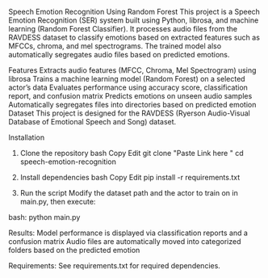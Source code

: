 Speech Emotion Recognition Using Random Forest
This project is a Speech Emotion Recognition (SER) system built using Python, librosa, and machine learning (Random Forest Classifier). It processes audio files from the RAVDESS dataset to classify emotions based on extracted features such as MFCCs, chroma, and mel spectrograms. The trained model also automatically segregates audio files based on predicted emotions.

Features
Extracts audio features (MFCC, Chroma, Mel Spectrogram) using librosa
Trains a machine learning model (Random Forest) on a selected actor’s data
Evaluates performance using accuracy score, classification report, and confusion matrix
Predicts emotions on unseen audio samples
Automatically segregates files into directories based on predicted emotion
Dataset
This project is designed for the RAVDESS (Ryerson Audio-Visual Database of Emotional Speech and Song) dataset.

Installation
1. Clone the repository
bash
Copy
Edit
git clone "Paste Link here "
cd speech-emotion-recognition

3. Install dependencies
bash
Copy
Edit
pip install -r requirements.txt

5. Run the script
Modify the dataset path and the actor to train on in main.py, then execute:

bash:
python main.py

Results:
Model performance is displayed via classification reports and a confusion matrix
Audio files are automatically moved into categorized folders based on the predicted emotion

Requirements:
See requirements.txt for required dependencies.
